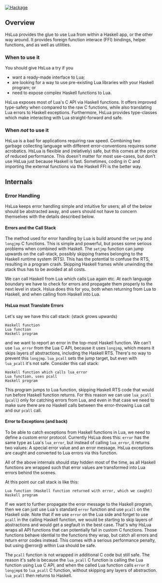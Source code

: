 [![Hackage]](https://hackage.haskell.org/package/hslua)

[Hackage]: https://img.shields.io/hackage/v/hslua.svg


Overview
--------

HsLua provides the glue to use Lua from within a Haskell app, or the
other way around. It provides foreign function interace (FFI) bindings,
helper functions, and as well as utilities.

### When to use it

You should give HsLua a try if you

- want a ready-made interface to Lua;
- are looking for a way to use pre-existing Lua libraries with your
  Haskell program; or
- need to expose complex Haskell functions to Lua.

HsLua exposes most of Lua's C API via Haskell functions. It offers
improved type-safety when compared to the raw C functions, while also
translating Lua errors to Haskell exceptions. Furthermore, HsLua
provides type-classes which make interacting with Lua straight-forward
and safe.

### When *not* to use it

HsLua is a bad for applications requiring raw speed. Combining two
garbage collecting language with different error-conventions requires
some acrobatics. HsLua is flexible and (relatively) safe, but this comes
at the price of reduced performance. This doesn't matter for most
use-cases, but don't use HsLua just because Haskell is fast. Sometimes,
coding in C and importing the external functions via the Haskell FFI is
the better way.


<!--
Design
------

- Why no monad transformer? Performance degrades when generalizing from
  IO to MonadIO. The most frequent use would be to add an additional
  state. State variables should be safed in the registry, for example
  via as Userdata.

-->

Internals
---------

### Error Handling

HsLua keeps error handling simple and intuitive for users; all of the
below should be abstracted away, and users should not have to concern
themselves with the details described below.


#### Errors and the Call Stack

The method used for error handling by Lua is build around the `setjmp`
and `longjmp` C functions. This is simple and powerful, but poses some
serious problems when combined with Haskell. The `setjmp` function can
jump upwards on the call-stack, possibly skipping frames belonging to
the Haskell runtime system (RTS). This has the potential to confuse the
RTS, resulting in a program crash. Skipping Haskell frames while
unwinding the stack thus has to be avoided at all costs.

We can call Haskell from Lua which calls Lua again etc. At each language
boundary we have to check for errors and propagate them properly to the
next level in stack. Hslua does this for you, both when returning from
Lua to Haskell, and when calling from Haskell into Lua.

#### HsLua must Translate Errors

Let's say we have this call stack: (stack grows upwards)

    Haskell function
    Lua function
    Haskell program

and we want to report an error in the top-most Haskell function. We
can't use `lua_error` from the Lua C API, because it uses `longjmp`,
which means it skips layers of abstractions, including the Haskell RTS.
There's no way to prevent this `longjmp`. `lua_pcall` sets the jump
target, but even with `lua_pcall` it's not safe. Consider this call
stack:

    Haskell function which calls lua_error
    Lua function, uses pcall
    Haskell program

This program jumps to Lua function, skipping Haskell RTS code that would
run before Haskell function returns. For this reason we can use
`lua_pcall` (`pcall`) only for catching errors from Lua, and even in
that case we need to make sure there are no Haskell calls between the
error-throwing Lua call and our `pcall` call.

#### Error to Exceptions (and back)

To be able to catch exceptions from Haskell functions in Lua, we need to
define a custom error protocol. Currently HsLua does this: `error` has
the same type as Lua's `lua_error`, but instead of calling `lua_error`,
it returns two values: A special error value and an error message. HsLua
exceptions are caught and converted to Lua errors via this function.

All of the above internals should stay hidden most of the time, as all
Haskell functions are wrapped such that error values are transformed
into Lua errors behind the scenes.

At this point our call stack is like this:

    Lua function (Haskell function returned with error, which we caught)
    Haskell program

If we want to further propagate the error message to the Haskell
program, then we can just use Lua's standard `error` function and use
`pcall` on the Haskell side. Note that if we use `error` on the Lua side
and forget to use `pcall` in the calling Haskell function, we would be
starting to skip layers of abstractions and would get a segfault in the
best case. That's why HsLua wraps all API functions that can potentially
fail in custom C functions. Those functions behave idential to the
functions they wrap, but catch all errors and return error codes
instead. This comes with a serious performance penalty, but using
@error@ within Lua should be safe.

The `pcall` function is not wrapped in additional C code but still safe.
The reason it's safe is because the `lua_pcall` C function is calling
the Lua function using Lua C API, and when the called Lua function calls
`error` it `longjmp`s to `lua_pcall` C function, without skipping any
layers of abstraction. `lua_pcall` then returns to Haskell.
